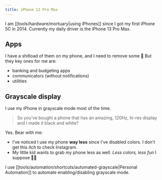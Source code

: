 ```yaml
---
title: iPhone 13 Pro Max
---
```


I am [[tools/hardware/mortuary|using iPhones]] since I got my first iPhone 5C in 2014. Currently my daily driver is the iPhone 13 Pro Max.

## Apps

I have a shitload of them on my phone, and I need to remove some 🙈 But they key ones for me are:

- banking and budgeting apps
- communicators (without notifications)
- utilities

## Grayscale display

I use my iPhone in grayscale mode most of the time.

> So you've bought a phone that has an amazing, 120Hz, hi-res display and I made it black and white?

Yes. Bear with me:

- I've noticed I use my phone **way less** since I've disabled colors. I don't get this _itch_ to check Instagram.
- My little kid wants to grab my phone less as well. _Less colors, less fun_ I suppose 🤷‍♂️

I use [[tools/automation/shortcuts/automated-grayscale|Personal Automation]] to automate enabling/disabling grayscale mode.
